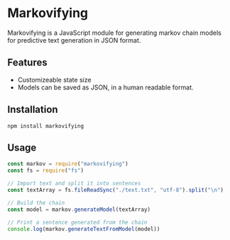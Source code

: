 # Markovifying
Markovifying is a JavaScript module for generating markov chain models for predictive text generation in JSON format.

## Features

- Customizeable state size 
- Models can be saved as JSON, in a human readable format.

## Installation
```
npm install markovifying
```

## Usage
```js
const markov = require("markovifying")
const fs = require("fs")

// Import text and split it into sentences
const textArray = fs.fileReadSync("./text.txt", "utf-8").split("\n")

// Build the chain
const model = markov.generateModel(textArray)

// Print a sentence generated from the chain
console.log(markov.generateTextFromModel(model))
```



